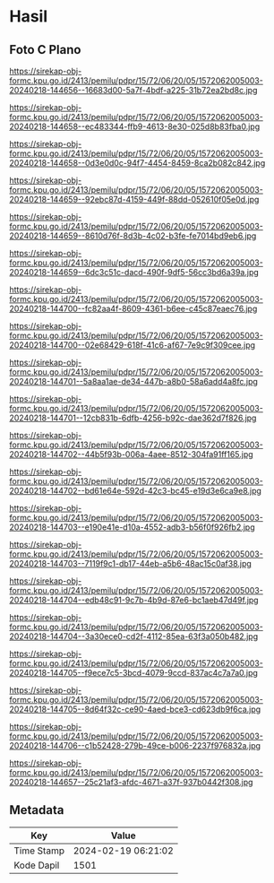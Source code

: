 # Hasil

## Foto C Plano

https://sirekap-obj-formc.kpu.go.id/2413/pemilu/pdpr/15/72/06/20/05/1572062005003-20240218-144656--16683d00-5a7f-4bdf-a225-31b72ea2bd8c.jpg

https://sirekap-obj-formc.kpu.go.id/2413/pemilu/pdpr/15/72/06/20/05/1572062005003-20240218-144658--ec483344-ffb9-4613-8e30-025d8b83fba0.jpg

https://sirekap-obj-formc.kpu.go.id/2413/pemilu/pdpr/15/72/06/20/05/1572062005003-20240218-144658--0d3e0d0c-94f7-4454-8459-8ca2b082c842.jpg

https://sirekap-obj-formc.kpu.go.id/2413/pemilu/pdpr/15/72/06/20/05/1572062005003-20240218-144659--92ebc87d-4159-449f-88dd-052610f05e0d.jpg

https://sirekap-obj-formc.kpu.go.id/2413/pemilu/pdpr/15/72/06/20/05/1572062005003-20240218-144659--8610d76f-8d3b-4c02-b3fe-fe7014bd9eb6.jpg

https://sirekap-obj-formc.kpu.go.id/2413/pemilu/pdpr/15/72/06/20/05/1572062005003-20240218-144659--6dc3c51c-dacd-490f-9df5-56cc3bd6a39a.jpg

https://sirekap-obj-formc.kpu.go.id/2413/pemilu/pdpr/15/72/06/20/05/1572062005003-20240218-144700--fc82aa4f-8609-4361-b6ee-c45c87eaec76.jpg

https://sirekap-obj-formc.kpu.go.id/2413/pemilu/pdpr/15/72/06/20/05/1572062005003-20240218-144700--02e68429-618f-41c6-af67-7e9c9f309cee.jpg

https://sirekap-obj-formc.kpu.go.id/2413/pemilu/pdpr/15/72/06/20/05/1572062005003-20240218-144701--5a8aa1ae-de34-447b-a8b0-58a6add4a8fc.jpg

https://sirekap-obj-formc.kpu.go.id/2413/pemilu/pdpr/15/72/06/20/05/1572062005003-20240218-144701--12cb831b-6dfb-4256-b92c-dae362d7f826.jpg

https://sirekap-obj-formc.kpu.go.id/2413/pemilu/pdpr/15/72/06/20/05/1572062005003-20240218-144702--44b5f93b-006a-4aee-8512-304fa91ff165.jpg

https://sirekap-obj-formc.kpu.go.id/2413/pemilu/pdpr/15/72/06/20/05/1572062005003-20240218-144702--bd61e64e-592d-42c3-bc45-e19d3e6ca9e8.jpg

https://sirekap-obj-formc.kpu.go.id/2413/pemilu/pdpr/15/72/06/20/05/1572062005003-20240218-144703--e190e41e-d10a-4552-adb3-b56f0f926fb2.jpg

https://sirekap-obj-formc.kpu.go.id/2413/pemilu/pdpr/15/72/06/20/05/1572062005003-20240218-144703--7119f9c1-db17-44eb-a5b6-48ac15c0af38.jpg

https://sirekap-obj-formc.kpu.go.id/2413/pemilu/pdpr/15/72/06/20/05/1572062005003-20240218-144704--edb48c91-9c7b-4b9d-87e6-bc1aeb47d49f.jpg

https://sirekap-obj-formc.kpu.go.id/2413/pemilu/pdpr/15/72/06/20/05/1572062005003-20240218-144704--3a30ece0-cd2f-4112-85ea-63f3a050b482.jpg

https://sirekap-obj-formc.kpu.go.id/2413/pemilu/pdpr/15/72/06/20/05/1572062005003-20240218-144705--f9ece7c5-3bcd-4079-9ccd-837ac4c7a7a0.jpg

https://sirekap-obj-formc.kpu.go.id/2413/pemilu/pdpr/15/72/06/20/05/1572062005003-20240218-144705--8d64f32c-ce90-4aed-bce3-cd623db9f6ca.jpg

https://sirekap-obj-formc.kpu.go.id/2413/pemilu/pdpr/15/72/06/20/05/1572062005003-20240218-144706--c1b52428-279b-49ce-b006-2237f976832a.jpg

https://sirekap-obj-formc.kpu.go.id/2413/pemilu/pdpr/15/72/06/20/05/1572062005003-20240218-144657--25c21af3-afdc-4671-a37f-937b0442f308.jpg


## Metadata

| Key        | Value               |
| ---------- | ------------------- |
| Time Stamp | 2024-02-19 06:21:02 |
| Kode Dapil | 1501                |



